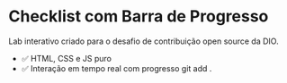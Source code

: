 # Checklist com Barra de Progresso

Lab interativo criado para o desafio de contribuição open source da DIO.

- ✅ HTML, CSS e JS puro
- ✅ Interação em tempo real com progresso
git add .